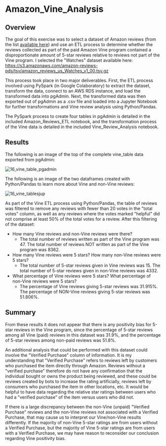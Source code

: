 # Amazon_Vine_Analysis

## Overview

The goal of this exercise was to select a dataset of Amazon reviews (from the list <a href="https://s3.amazonaws.com/amazon-reviews-pds/tsv/index.txt">available here</a>) and use an ETL process to determine whether the reviews collected as part of the paid Amazon Vine program contained a disproportionate amount of 5-star reviews relative to reviews not part of the Vine program. I selected the "Watches" dataset available here: https://s3.amazonaws.com/amazon-reviews-pds/tsv/amazon_reviews_us_Watches_v1_00.tsv.gz

This process took place in two major deliverables. First, the ETL process involved using PySpark (in Google Colaboratory) to extract the dataset, transform the data, connect to an AWS RDS instance, and load the transformed data into pgAdmin. Next, the transformed data was then exported out of pgAdmin as a .csv file and loaded into a Jupyter Notebook for further transformations and Vine review analysis using Python/Pandas. 

The PySpark process to create four tables in pgAdmin is detailed in the included Amazon_Reviews_ETL notebook, and the transformation process of the Vine data is detailed in the included Vine_Review_Analysis notebook.


## Results

The following is an image of the top of the complete vine_table data exported from pgAdmin:

![16_vine_table_pgadmin](https://user-images.githubusercontent.com/100863488/174141364-9e3d7fce-8386-4263-bc25-5be0e06a6899.png)


The following is an image of the two dataframes created with Python/Pandas to learn more about Vine and non-Vine reviews:

![16_vine_tablesjup](https://user-images.githubusercontent.com/100863488/174141385-8e94a86a-cadc-4056-8db0-e459cc89210b.png)



As part of the Vine ETL process using Python/Pandas, the table of reviews was filtered to remove any reviews with fewer than 20 votes in the "total votes" column, as well as any reviews where the votes marked "helpful" did not comprise at least 50% of the total votes for a review. After this filtering of the dataset:

* How many Vine reviews and non-Vine reviews were there?
  * The total number of reviews written as part of the Vine program was 47. The total number of reviews NOT written as part of the Vine program was 8362.
* How many Vine reviews were 5 stars? How many non-Vine reviews were 5 stars?
  * The total number of 5-star reviews given in Vine reviews was 15. The total number of 5-star reviews given in non-Vine reviews was 4332.
* What percentage of Vine reviews were 5 stars? What percentage of non-Vine reviews were 5 stars?
  * The percentage of Vine reviews giving 5-star reviews was 31.915%. The percentage of NON-Vine reviews giving 5-star reviews was 51.806%.


## Summary

From these results it does not appear that there is any positivity bias for 5-star reviews in the Vine program, since the percentage of 5-star reviews among all Vine (paid) reviews in this dataset was 31.9%, and the percentage of 5-star reviews among non-paid reviews was 51.8%.

An additional analysis that could be performed with this dataset could involve the "Verified Purchase" column of information. It is my understanding that "Verified Purchase" refers to reviews left by customers who purchased the item directly through Amazon. Reviews without a "verified purchase" therefore do not have any confirmation that the individual bought or owns the product being reviewed, and these could be reviews created by bots to increase the rating artificially, reviews left by consumers who purchased the item in other locations, etc. It would be helpful to have data regarding the relative star ratings between users who had a "verified purchase" of the item versus users who did not.

If there is a large discrepancy between the non-Vine (unpaid) "Verified Purchase" reviews and the non-Vine reviews not associated with a Verified Purchase, that may cause us to interpret our Vine/non-Vine results differently. If the majority of non-Vine 5-star ratings are from users without a Verified Purchase, but the majority of Vine 5-star ratings are from users with a Verified Purchase, we may have reason to reconsider our conclusion regarding Vine positivity bias.


